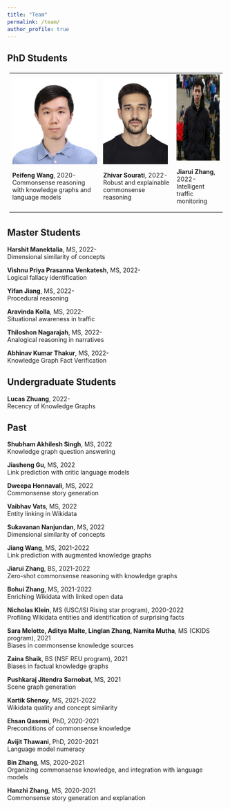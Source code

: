 ```yaml
---
title: "Team"
permalink: /team/
author_profile: true
---
```


## PhD Students

<table width="600px" markdown="span" style="padding: 0.5vw; border: none; max-width:100%; max-height:10%; background: transparent;">
<tr>
<td class="center-block">
<img height="200px" class="center-block" src="../images/Peifeng-Wang.jpeg">
  <p><b>Peifeng Wang</b>, 2020-<br/>
    Commonsense reasoning with knowledge graphs and language models</p>
</td>
<td class="center-block">
<img height="200px" class="center-block" src="../images/Zhivar-Sourati.jpeg">
<p><b>Zhivar Sourati</b>, 2022-<br/>
  Robust and explainable commonsense reasoning</p>
</td>
  <td class="center-block">
    <img height="200px" class="center-block" src="../images/Jiarui-Zhang.jpeg">
    <p><b>Jiarui Zhang</b>, 2022-<br/>
      Intelligent traffic monitoring</p>

  </td>
</tr>
</table>





## Master Students

**Harshit Manektalia**, MS, 2022-\
Dimensional similarity of concepts

**Vishnu Priya Prasanna Venkatesh**, MS, 2022-\
Logical fallacy identification

**Yifan Jiang**, MS, 2022-\
Procedural reasoning

**Aravinda Kolla**, MS, 2022-\
Situational awareness in traffic

**Thiloshon Nagarajah**, MS, 2022-\
Analogical reasoning in narratives

**Abhinav Kumar Thakur**, MS, 2022-\
Knowledge Graph Fact Verification

## Undergraduate Students

**Lucas Zhuang**, 2022-\
Recency of Knowledge Graphs

## Past

**Shubham Akhilesh Singh**, MS, 2022\
Knowledge graph question answering

**Jiasheng Gu**, MS, 2022\
Link prediction with critic language models

**Dweepa Honnavali**, MS, 2022\
Commonsense story generation

**Vaibhav Vats**, MS, 2022\
Entity linking in Wikidata

**Sukavanan Nanjundan**, MS, 2022\
Dimensional similarity of concepts

**Jiang Wang**, MS, 2021-2022\
Link prediction with augmented knowledge graphs

**Jiarui Zhang**, BS, 2021-2022\
Zero-shot commonsense reasoning with knowledge graphs

**Bohui Zhang**, MS, 2021-2022\
Enriching Wikidata with linked open data

**Nicholas Klein**, MS (USC/ISI Rising star program), 2020-2022\
Profiling Wikidata entities and identification of surprising facts

**Sara Melotte, Aditya Malte, Linglan Zhang, Namita Mutha**, MS (CKIDS program), 2021\
Biases in commonsense knowledge sources

**Zaina Shaik**, BS (NSF REU program), 2021\
Biases in factual knowledge graphs

**Pushkaraj Jitendra Sarnobat**, MS, 2021\
Scene graph generation

**Kartik Shenoy**, MS, 2021-2022\
Wikidata quality and concept similarity

**Ehsan Qasemi**, PhD, 2020-2021\
Preconditions of commonsense knowledge

**Avijit Thawani**, PhD, 2020-2021\
Language model numeracy

**Bin Zhang**, MS, 2020-2021\
Organizing commonsense knowledge, and integration with language models

**Hanzhi Zhang**, MS, 2020-2021\
Commonsense story generation and explanation
